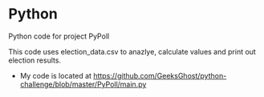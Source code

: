 # Python
Python code for project PyPoll

This code uses election_data.csv to anazlye, calculate values and print out election results. 
* My code is located at https://github.com/GeeksGhost/python-challenge/blob/master/PyPoll/main.py
